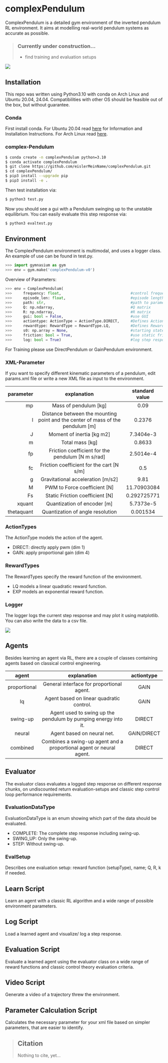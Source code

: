 # complexPendulum
ComplexPendulum is a detailed gym environment of the inverted pendulum RL environment. 
It aims at modelling real-world pendulum systems as accurate as possible.

> ### Currently under construction...
> - find training and evaluation setups

<img src="res/firstModel.gif">

## Installation
This repo was written using Python3.10 with conda on Arch Linux 
and Ubuntu 20.04, 24.04. Compatibilities with other OS should be feasible 
out of the box, but without guarantee.

### Conda
First install conda. 
For Ubuntu 20.04 read 
[here](https://linuxize.com/post/how-to-install-anaconda-on-ubuntu-20-04/) for Information and Installation Instructions. 
For Arch Linux read [here](https://docs.anaconda.com/anaconda/install/linux/).

### complex-Pendulum
```bash
$ conda create -n complexPendulum python=3.10
$ conda activate complexPendulum
$ git clone https://github.com/eislerMeinName/complexPendulum.git
$ cd complexPendulum/
$ pip3 install --upgrade pip
$ pip3 install -e .
```
Then test installation via:
```bash
$ python3 test.py
```
Now you should see a gui with a Pendulum swinging up to the unstable equilibrium.
You can easily evaluate this step response via:
```bash
$ python3 evaltest.py
```

## Environment
The ComplexPendulum environment is multimodal, and uses a logger class.
An example of use can be found in test.py.

```python
>>> import gymnasium as gym
>>> env = gym.make('complexPendulum-v0')
```
Overview of Parameters:
```python
>>> env = ComplexPendulum(
>>>     frequency: float,                               #control frequency
>>>     episode_len: float,                             #episode length
>>>     path: str,                                      #path to parameter file
>>>     Q: np.ndarray,                                  #Q matrix
>>>     R: np.ndarray,                                  #R matrix
>>>     gui: bool = False,                              #use GUI
>>>     actiontype: ActionType = ActionType.DIRECT,     #Defines ActionSpace
>>>     rewardtype: RewardType = RewardType.LQ,         #Defines RewardFunction
>>>     s0: np.array = None,                            #starting state
>>>     friction: bool = True,                          #use static friction
>>>     log: bool = True)                               #log step response
```

For Training please use DirectPendulum or GainPendulum environment.

### XML-Parameter
If you want to specify different kinematic parameters of a pendulum, edit params.xml file
or write a new XML file as input to the environment.

| parameter |                                  explanation                                   | standard value |
|----------:|:------------------------------------------------------------------------------:|:--------------:|
|        mp |                             Mass of pendulum [kg]                              |      0.09      |
|         l | Distance between the mounting point and the center of mass of the pendulum [m] |     0.2376     |
|         J |                           Moment of inertia  [kg m2]                           |   7.3404e-3    |
|         m |                                Total mass [kg]                                 |     0.8633     |
|        fp |               Friction coefficient for the pendulum [N m s/rad]                |   2.5014e-4    |
|        fc |                   Friction coefficient for the cart [N s/m]                    |      0.5       |
|         g |                       Gravitational acceleration [m/s2]                        |      9.81      |
|         M |                          PWM to Force coefficient [N]                          |  11.70903084   |
|        Fs |                        Static Friction coefficient [N]                         |  0.292725771   |
|    xquant |                          Quantization of encoder [m]                           |   5.7373e-5    |
| thetaquant|                       Quantization of angle resolution                         |   0.001534     |

### ActionTypes
The ActionType models the action of the agent.
- DIRECT: directly apply pwm (dim 1)
- GAIN: apply proportional gain (dim 4)

### RewardTypes
The RewardTypes specify the reward function of the environment.
- LQ models a linear quadratic reward function.
- EXP models an exponential reward function.

### Logger
The logger logs the current step response and may plot it using matplotlib.
You can also write the data to a csv file.

<img src="res/loggerexample.png">

## Agents
Besides learning an agent via RL, there are a couple of classes containing agents based on classical control engineering.

|    agent     |                             explanation                             |  actiontype  |
|:------------:|:-------------------------------------------------------------------:|:------------:|
| proportional |              General interface for proportional agent.              |     GAIN     |
|      lq      |              Agent based on linear quadratic control.               |     GAIN     |
|   swing-up   |   Agent used to swing up the pendulum by pumping energy into it.    |    DIRECT    |
|   neural     |                     Agent based on neural net.                      | GAIN/DIRECT  |
|   combined   | Combines a swing-up agent and a proportional agent or neural agent. |    DIRECT    |

## Evaluator
The evaluator class evaluates a logged step response on different response chunks,
on undiscounted return evaluation-setups and classic step control loop performance requirements.

### EvaluationDataType
EvaluationDataType is an enum showing which part of the data should be evaluated.
- COMPLETE: The complete step response including swing-up.
- SWING_UP: Only the swing-up.
- STEP: Without swing-up.

### EvalSetup
Describes one evaluation setup: reward function (setupType), name; Q, R, k if needed.

## Learn Script
Learn an agent with a classic RL algorithm and a wide range of possible environment parameters.

## Log Script
Load a learned agent and visualize/ log a step response.

## Evaluation Script
Evaluate a learned agent using the evaluator class on a wide range of reward functions and classic control theory evaluation criteria.

## Video Script
Generate a video of a trajectory threw the environment.

## Parameter Calculation Script
Calculates the necessary parameter for your xml file based on simpler parameters, that are easier to identify.

> ## Citation
> Nothing to cite, yet...
